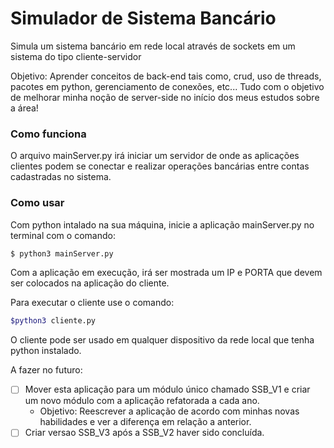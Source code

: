 # Simulador de Sistema Bancário
Simula um sistema bancário em rede local através de sockets em um sistema do tipo cliente-servidor

Objetivo: Aprender conceitos de back-end tais como, crud, uso de threads, pacotes em python, gerenciamento de conexões, etc... Tudo com o objetivo de melhorar minha noção de server-side no início dos meus estudos sobre a área!

### Como funciona

O arquivo mainServer.py irá iniciar um servidor de onde as aplicações clientes podem se conectar e realizar operações bancárias entre contas cadastradas no sistema.

### Como usar

Com python intalado na sua máquina, inicie a aplicação mainServer.py no terminal com o comando:

```bash
$ python3 mainServer.py
```

Com a aplicação em execução, irá ser mostrada um IP e PORTA que devem ser colocados na aplicação do cliente.

Para executar o cliente use o comando:

```bash
$python3 cliente.py
```

O cliente pode ser usado em qualquer dispositivo da rede local que tenha python instalado.


A fazer no futuro:

- [ ] Mover esta aplicação para um módulo único chamado SSB_V1 e criar um novo módulo com a aplicação refatorada a cada ano. 
  * Objetivo: Reescrever a aplicação de acordo com minhas novas habilidades e ver a diferença em relação a anterior.
- [ ] Criar versao SSB_V3 após a SSB_V2 haver sido concluída.
